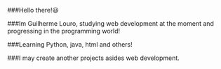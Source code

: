 ###Hello there!😃

###Im Guilherme Louro, studying web development at the moment and progressing in the programming world!

###Learning Python, java, html and others!

###I may create another projects asides web development.
